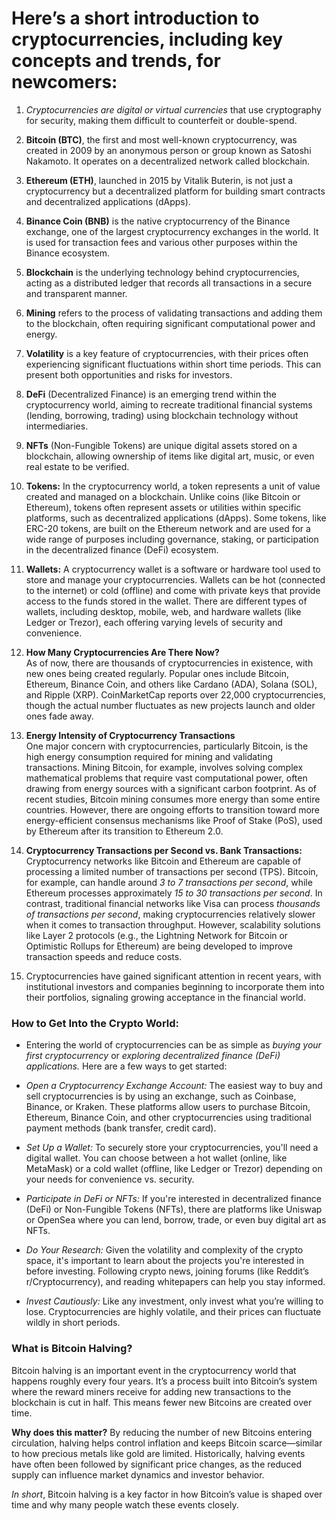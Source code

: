 # Here’s a short introduction to cryptocurrencies, including key concepts and trends, for newcomers:  



1. *Cryptocurrencies are digital or virtual currencies* that use cryptography for security, making them difficult to counterfeit or double-spend.  

2. **Bitcoin (BTC)**, the first and most well-known cryptocurrency, was created in 2009 by an anonymous person or group known as Satoshi Nakamoto. It operates on a decentralized network called blockchain.  

3. **Ethereum (ETH)**, launched in 2015 by Vitalik Buterin, is not just a cryptocurrency but a decentralized platform for building smart contracts and decentralized applications (dApps).  

4. **Binance Coin (BNB)** is the native cryptocurrency of the Binance exchange, one of the largest cryptocurrency exchanges in the world. It is used for transaction fees and various other purposes within the Binance ecosystem.  

5. **Blockchain** is the underlying technology behind cryptocurrencies, acting as a distributed ledger that records all transactions in a secure and transparent manner.  

6. **Mining** refers to the process of validating transactions and adding them to the blockchain, often requiring significant computational power and energy.  

7. **Volatility** is a key feature of cryptocurrencies, with their prices often experiencing significant fluctuations within short time periods. This can present both opportunities and risks for investors.  

8. **DeFi** (Decentralized Finance) is an emerging trend within the cryptocurrency world, aiming to recreate traditional financial systems (lending, borrowing, trading) using blockchain technology without intermediaries.  

9. **NFTs** (Non-Fungible Tokens) are unique digital assets stored on a blockchain, allowing ownership of items like digital art, music, or even real estate to be verified.

10. **Tokens:** In the cryptocurrency world, a token represents a unit of value created and managed on a blockchain. Unlike coins (like Bitcoin or Ethereum), tokens often represent assets or utilities within specific platforms, such as decentralized applications (dApps). Some tokens, like ERC-20 tokens, are built on the Ethereum network and are used for a wide range of purposes including governance, staking, or participation in the decentralized finance (DeFi) ecosystem.

11. **Wallets:** A cryptocurrency wallet is a software or hardware tool used to store and manage your cryptocurrencies. Wallets can be hot (connected to the internet) or cold (offline) and come with private keys that provide access to the funds stored in the wallet. There are different types of wallets, including desktop, mobile, web, and hardware wallets (like Ledger or Trezor), each offering varying levels of security and convenience.

12. **How Many Cryptocurrencies Are There Now?**  
As of now, there are thousands of cryptocurrencies in existence, with new ones being created regularly. Popular ones include Bitcoin, Ethereum, Binance Coin, and others like Cardano (ADA), Solana (SOL), and Ripple (XRP). CoinMarketCap reports over 22,000 cryptocurrencies, though the actual number fluctuates as new projects launch and older ones fade away.  

13. **Energy Intensity of Cryptocurrency Transactions**    
One major concern with cryptocurrencies, particularly Bitcoin, is the high energy consumption required for mining and validating transactions. Mining Bitcoin, for example, involves solving complex mathematical problems that require vast computational power, often drawing from energy sources with a significant carbon footprint. As of recent studies, Bitcoin mining consumes more energy than some entire countries. However, there are ongoing efforts to transition toward more energy-efficient consensus mechanisms like Proof of Stake (PoS), used by Ethereum after its transition to Ethereum 2.0.

14. **Cryptocurrency Transactions per Second vs. Bank Transactions:**  
Cryptocurrency networks like Bitcoin and Ethereum are capable of processing a limited number of transactions per second (TPS). Bitcoin, for example, can handle around *3 to 7 transactions per second*, while Ethereum processes approximately *15 to 30 transactions per second*. In contrast, traditional financial networks like Visa can process *thousands of transactions per second*, making cryptocurrencies relatively slower when it comes to transaction throughput. However, scalability solutions like Layer 2 protocols (e.g., the Lightning Network for Bitcoin or Optimistic Rollups for Ethereum) are being developed to improve transaction speeds and reduce costs.

15. Cryptocurrencies have gained significant attention in recent years, with institutional investors and companies beginning to incorporate them into their portfolios, signaling growing acceptance in the financial world.


### How to Get Into the Crypto World:  

- Entering the world of cryptocurrencies can be as simple as *buying your first cryptocurrency* or *exploring decentralized finance (DeFi) applications.* Here are a few ways to get started:  

- *Open a Cryptocurrency Exchange Account:* The easiest way to buy and sell cryptocurrencies is by using an exchange, such as Coinbase, Binance, or Kraken. These platforms allow users to purchase Bitcoin, Ethereum, Binance Coin, and other cryptocurrencies using traditional payment methods (bank transfer, credit card).  

- *Set Up a Wallet:* To securely store your cryptocurrencies, you'll need a digital wallet. You can choose between a hot wallet (online, like MetaMask) or a cold wallet (offline, like Ledger or Trezor) depending on your needs for convenience vs. security.  

- *Participate in DeFi or NFTs:* If you're interested in decentralized finance (DeFi) or Non-Fungible Tokens (NFTs), there are platforms like Uniswap or OpenSea where you can lend, borrow, trade, or even buy digital art as NFTs.  

- *Do Your Research:* Given the volatility and complexity of the crypto space, it's important to learn about the projects you're interested in before investing. Following crypto news, joining forums (like Reddit’s r/Cryptocurrency), and reading whitepapers can help you stay informed.  

- *Invest Cautiously:* Like any investment, only invest what you’re willing to lose. Cryptocurrencies are highly volatile, and their prices can fluctuate wildly in short periods.  


### What is Bitcoin Halving?  

Bitcoin halving is an important event in the cryptocurrency world that happens roughly every four years. It’s a process built into Bitcoin’s system where the reward miners receive for adding new transactions to the blockchain is cut in half. This means fewer new Bitcoins are created over time.  

**Why does this matter?** By reducing the number of new Bitcoins entering circulation, halving helps control inflation and keeps Bitcoin scarce—similar to how precious metals like gold are limited. Historically, halving events have often been followed by significant price changes, as the reduced supply can influence market dynamics and investor behavior.  

*In short*, Bitcoin halving is a key factor in how Bitcoin’s value is shaped over time and why many people watch these events closely.  
